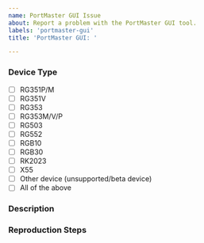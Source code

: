 ```yaml
---
name: PortMaster GUI Issue
about: Report a problem with the PortMaster GUI tool.
labels: 'portmaster-gui'
title: 'PortMaster GUI: '

---
```


### Device Type
<!--
The device(s) you were using when you encountered the problem. Check all that apply or if the problem occurs on all devices, check "all of the above".
-->
* [ ] RG351P/M
* [ ] RG351V
* [ ] RG353
* [ ] RG353M/V/P
* [ ] RG503
* [ ] RG552
* [ ] RGB10
* [ ] RGB30
* [ ] RK2023
* [ ] X55
* [ ] Other device (unsupported/beta device)
* [ ] All of the above

### Description
<!--
Describe the problem you encountered.
-->

### Reproduction Steps
<!--
List steps to reproduce the problem.
-->

